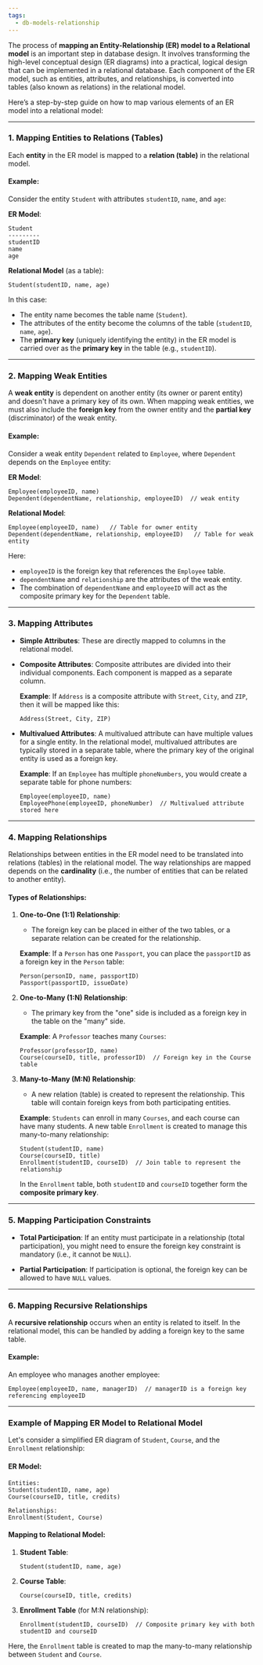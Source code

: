 ```yaml
---
tags:
  - db-models-relationship
---
```

The process of **mapping an Entity-Relationship (ER) model to a Relational model** is an important step in database design. It involves transforming the high-level conceptual design (ER diagrams) into a practical, logical design that can be implemented in a relational database. Each component of the ER model, such as entities, attributes, and relationships, is converted into tables (also known as relations) in the relational model.

Here’s a step-by-step guide on how to map various elements of an ER model into a relational model:

---

### **1. Mapping Entities to Relations (Tables)**

Each **entity** in the ER model is mapped to a **relation (table)** in the relational model.

#### Example:
Consider the entity `Student` with attributes `studentID`, `name`, and `age`:

**ER Model**:
```
Student
---------
studentID
name
age
```

**Relational Model** (as a table):
```
Student(studentID, name, age)
```

In this case:
- The entity name becomes the table name (`Student`).
- The attributes of the entity become the columns of the table (`studentID`, `name`, `age`).
- The **primary key** (uniquely identifying the entity) in the ER model is carried over as the **primary key** in the table (e.g., `studentID`).

---

### **2. Mapping Weak Entities**

A **weak entity** is dependent on another entity (its owner or parent entity) and doesn't have a primary key of its own. When mapping weak entities, we must also include the **foreign key** from the owner entity and the **partial key** (discriminator) of the weak entity.

#### Example:
Consider a weak entity `Dependent` related to `Employee`, where `Dependent` depends on the `Employee` entity:

**ER Model**:
```
Employee(employeeID, name)
Dependent(dependentName, relationship, employeeID)  // weak entity
```

**Relational Model**:
```
Employee(employeeID, name)   // Table for owner entity
Dependent(dependentName, relationship, employeeID)   // Table for weak entity
```

Here:
- `employeeID` is the foreign key that references the `Employee` table.
- `dependentName` and `relationship` are the attributes of the weak entity.
- The combination of `dependentName` and `employeeID` will act as the composite primary key for the `Dependent` table.

---

### **3. Mapping Attributes**

- **Simple Attributes**: These are directly mapped to columns in the relational model.

- **Composite Attributes**: Composite attributes are divided into their individual components. Each component is mapped as a separate column.

  **Example**:
  If `Address` is a composite attribute with `Street`, `City`, and `ZIP`, then it will be mapped like this:
  ```
  Address(Street, City, ZIP)
  ```

- **Multivalued Attributes**: A multivalued attribute can have multiple values for a single entity. In the relational model, multivalued attributes are typically stored in a separate table, where the primary key of the original entity is used as a foreign key.

  **Example**:
  If an `Employee` has multiple `phoneNumbers`, you would create a separate table for phone numbers:
  ```
  Employee(employeeID, name)
  EmployeePhone(employeeID, phoneNumber)  // Multivalued attribute stored here
  ```

---

### **4. Mapping Relationships**

Relationships between entities in the ER model need to be translated into relations (tables) in the relational model. The way relationships are mapped depends on the **cardinality** (i.e., the number of entities that can be related to another entity).

#### **Types of Relationships:**

1. **One-to-One (1:1) Relationship**:
   - The foreign key can be placed in either of the two tables, or a separate relation can be created for the relationship.
   
   **Example**:
   If a `Person` has one `Passport`, you can place the `passportID` as a foreign key in the `Person` table:
   ```
   Person(personID, name, passportID)
   Passport(passportID, issueDate)
   ```

2. **One-to-Many (1:N) Relationship**:
   - The primary key from the "one" side is included as a foreign key in the table on the "many" side.

   **Example**:
   A `Professor` teaches many `Courses`:
   ```
   Professor(professorID, name)
   Course(courseID, title, professorID)  // Foreign key in the Course table
   ```

3. **Many-to-Many (M:N) Relationship**:
   - A new relation (table) is created to represent the relationship. This table will contain foreign keys from both participating entities.

   **Example**:
   `Students` can enroll in many `Courses`, and each course can have many students. A new table `Enrollment` is created to manage this many-to-many relationship:
   ```
   Student(studentID, name)
   Course(courseID, title)
   Enrollment(studentID, courseID)  // Join table to represent the relationship
   ```

   In the `Enrollment` table, both `studentID` and `courseID` together form the **composite primary key**.

---

### **5. Mapping Participation Constraints**

- **Total Participation**: If an entity must participate in a relationship (total participation), you might need to ensure the foreign key constraint is mandatory (i.e., it cannot be `NULL`).
  
- **Partial Participation**: If participation is optional, the foreign key can be allowed to have `NULL` values.

---

### **6. Mapping Recursive Relationships**

A **recursive relationship** occurs when an entity is related to itself. In the relational model, this can be handled by adding a foreign key to the same table.

#### Example:
An employee who manages another employee:
```
Employee(employeeID, name, managerID)  // managerID is a foreign key referencing employeeID
```

---

### **Example of Mapping ER Model to Relational Model**

Let's consider a simplified ER diagram of `Student`, `Course`, and the `Enrollment` relationship:

#### ER Model:
```
Entities:
Student(studentID, name, age)
Course(courseID, title, credits)

Relationships:
Enrollment(Student, Course)
```

#### Mapping to Relational Model:
1. **Student Table**:
   ```
   Student(studentID, name, age)
   ```

2. **Course Table**:
   ```
   Course(courseID, title, credits)
   ```

3. **Enrollment Table** (for M:N relationship):
   ```
   Enrollment(studentID, courseID)  // Composite primary key with both studentID and courseID
   ```

Here, the `Enrollment` table is created to map the many-to-many relationship between `Student` and `Course`.
